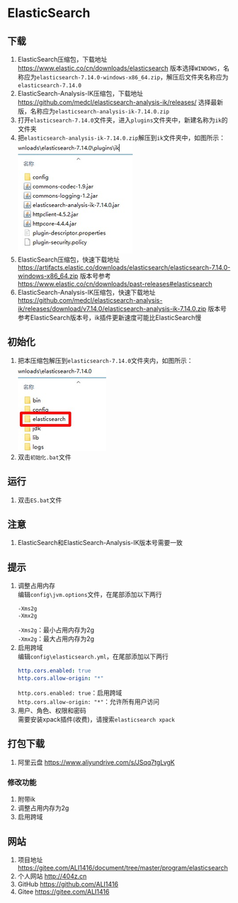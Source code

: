 # ElasticSearch

## 下载
1. ElasticSearch压缩包，下载地址 https://www.elastic.co/cn/downloads/elasticsearch 版本选择`WINDOWS`，名称应为`elasticsearch-7.14.0-windows-x86_64.zip`，解压后文件夹名称应为`elasticsearch-7.14.0`
2. ElasticSearch-Analysis-IK压缩包，下载地址 https://github.com/medcl/elasticsearch-analysis-ik/releases/ 选择最新版，名称应为`elasticsearch-analysis-ik-7.14.0.zip`
3. 打开`elasticsearch-7.14.0`文件夹，进入`plugins`文件夹中，新建名称为`ik`的文件夹
4. 把`elasticsearch-analysis-ik-7.14.0.zip`解压到`ik`文件夹中，如图所示：  
![ik解压示例](img/ik解压示例.jpg)
5. ElasticSearch压缩包，快速下载地址 https://artifacts.elastic.co/downloads/elasticsearch/elasticsearch-7.14.0-windows-x86_64.zip 版本号参考 https://www.elastic.co/cn/downloads/past-releases#elasticsearch
6. ElasticSearch-Analysis-IK压缩包，快速下载地址 https://github.com/medcl/elasticsearch-analysis-ik/releases/download/v7.14.0/elasticsearch-analysis-ik-7.14.0.zip 版本号参考ElasticSearch版本号，ik插件更新速度可能比ElasticSearch慢

## 初始化
1. 把本压缩包解压到`elasticsearch-7.14.0`文件夹内，如图所示：  
![初始化示例](img/初始化示例.jpg)
2. 双击`初始化.bat`文件

## 运行
1. 双击`ES.bat`文件

## 注意
1. ElasticSearch和ElasticSearch-Analysis-IK版本号需要一致

## 提示
1. 调整占用内存  
   编辑`config\jvm.options`文件，在尾部添加以下两行
   ```properties
   -Xms2g
   -Xmx2g
   ```
   `-Xms2g`：最小占用内存为2g  
   `-Xmx2g`：最大占用内存为2g  
2. 启用跨域  
   编辑`config\elasticsearch.yml`，在尾部添加以下两行
   ```yml
   http.cors.enabled: true
   http.cors.allow-origin: "*"
   ```
   `http.cors.enabled: true`：启用跨域  
   `http.cors.allow-origin: "*"`：允许所有用户访问
3. 用户、角色、权限和密码  
   需要安装xpack插件(收费)，请搜索`elasticsearch xpack`

## 打包下载
1. 阿里云盘 https://www.aliyundrive.com/s/JSqq7tgLvgK
### 修改功能
1. 附带ik
2. 调整占用内存为2g
3. 启用跨域

## 网站
1. 项目地址 https://gitee.com/ALI1416/document/tree/master/program/elasticsearch
2. 个人网站 http://404z.cn
3. GitHub https://github.com/ALI1416
4. Gitee https://gitee.com/ALI1416
